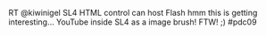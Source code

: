 <!--
id: 248640741
link: http://kevinisom.info/post/248640741/rt-kiwinigel-sl4-html-control-can-host-flash-hmm
slug: rt-kiwinigel-sl4-html-control-can-host-flash-hmm
date: Thu Nov 19 2009 06:55:04 GMT+1300 (NZDT)
raw: {"blog_name":"kevinisom","id":248640741,"post_url":"http://kevinisom.info/post/248640741/rt-kiwinigel-sl4-html-control-can-host-flash-hmm","slug":"rt-kiwinigel-sl4-html-control-can-host-flash-hmm","type":"text","date":"2009-11-18 17:55:04 GMT","timestamp":1258566904,"state":"published","format":"html","reblog_key":"2YlPfMSJ","tags":[],"short_url":"http://tmblr.co/Zw68YyEqVJb","highlighted":[],"feed_item":"http://twitter.com/kev_nz/statuses/5832337565","from_feed_id":"650289","note_count":0,"title":null,"body":"<p>RT @kiwinigel SL4 HTML control can host Flash hmm this is getting interesting&#8230; YouTube inside SL4 as a image brush! FTW! ;) #pdc09</p>"}
publish: 2009-11-019
tags: 
title: null
-->


RT @kiwinigel SL4 HTML control can host Flash hmm this is getting
interesting… YouTube inside SL4 as a image brush! FTW! ;) \#pdc09


